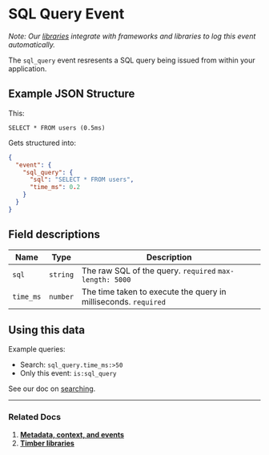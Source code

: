 # SQL Query Event

*Note: Our [libraries](/languages) integrate with frameworks and libraries to log this event automatically.*

The `sql_query` event resresents a SQL query being issued from within your application.

## Example JSON Structure

This:

```
SELECT * FROM users (0.5ms)
```

Gets structured into:

```json
{
  "event": {
    "sql_query": {
      "sql": "SELECT * FROM users",
      "time_ms": 0.2
    }
  }
}
```


## Field descriptions

Name | Type | Description
-----|------|------------
`sql` | `string` | The raw SQL of the query. `required` `max-length: 5000`
`time_ms` | `number` | The time taken to execute the query in milliseconds. `required`


## Using this data

Example queries:

* Search: `sql_query.time_ms:>50`
* Only this event: `is:sql_query`

See our doc on [searching](/app/console/searching).

---

### Related Docs

1. [**Metadata, context, and events**](/concepts/metadata-context-and-events)
2. [**Timber libraries**](/languages)
